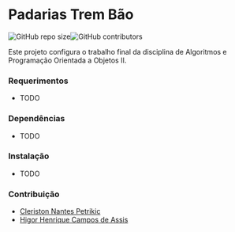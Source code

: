 # Padarias Trem Bão
 ![GitHub repo size](https://img.shields.io/github/repo-size/petrikic/tf-prog-disp-mov)![GitHub contributors](https://img.shields.io/github/contributors/petrikic/tf-prog-disp-mov)

Este projeto configura o trabalho final da disciplina de Algoritmos e Programação Orientada a Objetos II.

### Requerimentos
* TODO

### Dependências
* TODO


### Instalação
* TODO

### Contribuição

- [Cleriston Nantes Petrikic](http://github.com/petrikic)
- [Higor Henrique Campos de Assis](https://github.com/higor-henrique)
